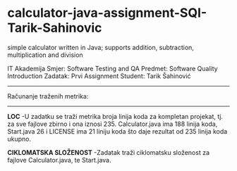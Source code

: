 # calculator-java-assignment-SQI-Tarik-Sahinovic
simple calculator written in Java; supports addition, subtraction, multiplication and division

IT Akademija
Smjer: Software Testing and QA
Predmet: Software Quality Introduction
Zadatak: Prvi Assignment
Student: Tarik Šahinović

***************************************************
Računanje traženih metrika:
***************************************************

******LOC******
-U zadatku se traži metrika broja linija koda za kompletan projekat, tj. za sve fajlove zbirno i ona iznosi 235. Calculator.java ima 188 linija koda, Start.java 26
i LICENSE ima 21 liniju koda što daje rezultat od 235 linija koda ukupno. 

******CIKLOMATSKA SLOŽENOST******
-Zadatak traži ciklomatsku složenost za fajlove Calculator.java, te Start.java. 


